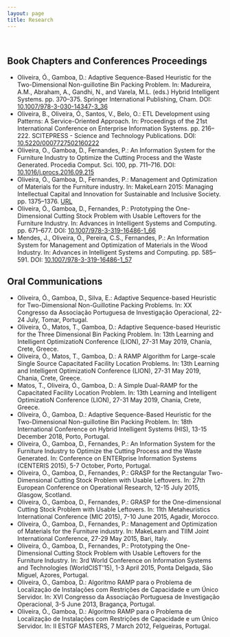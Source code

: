```yaml
---
layout: page
title: Research
---
```


&nbsp;

## Book Chapters and Conferences Proceedings

* Oliveira, Ó., Gamboa, D.: Adaptive Sequence-Based Heuristic for the Two-Dimensional Non-guillotine Bin Packing Problem. In: Madureira, A.M., Abraham, A., Gandhi, N., and Varela, M.L. (eds.) Hybrid Intelligent Systems. pp. 370–375. Springer International Publishing, Cham. DOI: [10.1007/978-3-030-14347-3_36](https://doi.org/10.1007/978-3-030-14347-3_36)
* Oliveira, B., Oliveira, Ó., Santos, V., Belo, O.: ETL Development using Patterns: A Service-Oriented Approach. In: Proceedings of the 21st International Conference on Enterprise Information Systems. pp. 216–222. SCITEPRESS - Science and Technology Publications. DOI: [10.5220/0007727502160222](https://doi.org/10.5220/0007727502160222)
* Oliveira, O., Gamboa, D., Fernandes, P.: An Information System for the Furniture Industry to Optimize the Cutting Process and the Waste Generated. Procedia Comput. Sci. 100, pp. 711–716. DOI: [10.1016/j.procs.2016.09.215](https://doi.org/10.1016/j.procs.2016.09.215)
* Oliveira, Ó., Gamboa, D., Fernandes, P.: Management and Optimization of Materials for the Furniture industry. In: MakeLearn 2015: Managing Intellectual Capital and Innovation for Sustainable and Inclusive Society. pp. 1375–1376. [URL](https://ideas.repec.org/h/tkp/mklp15/1375-1376.html)
* Oliveira, Ó., Gamboa, D., Fernandes, P.: Prototyping the One-Dimensional Cutting Stock Problem with Usable Leftovers for the Furniture Industry. In: Advances in Intelligent Systems and Computing. pp. 671–677. DOI: [10.1007/978-3-319-16486-1_66](https://doi.org/10.1007/978-3-319-16486-1_66)
* Mendes, J., Oliveira, Ó., Pereira, C.S., Fernandes, P.: An Information System for Management and Optimization of Materials in the Wood Industry. In: Advances in Intelligent Systems and Computing. pp. 585–591. DOI: [10.1007/978-3-319-16486-1_57](https://doi.org/10.1007/978-3-319-16486-1_57)

## Oral Communications

* Oliveira, Ó., Gamboa, D., Silva, E.: Adaptive Sequence-based Heuristic for Two-Dimensional Non-Guillotine Packing Problems. In: XX Congresso da Associação Portuguesa de Investigação Operacional, 22-24 July, Tomar, Portugal.
* Oliveira, Ó., Matos, T., Gamboa, D.: Adaptive Sequence-based Heuristic for the Three Dimensional Bin Packing Problem. In: 13th Learning and Intelligent OptimizatioN Conference (LION), 27-31 May 2019, Chania, Crete, Greece.
* Oliveira, Ó., Matos, T., Gamboa, D.: A RAMP Algorithm for Large-scale Single Source Capacitated Facility Location Problems. In: 13th Learning and Intelligent OptimizatioN Conference (LION), 27-31 May 2019, Chania, Crete, Greece.
* Matos, T., Oliveira, Ó., Gamboa, D.: A Simple Dual-RAMP for the Capacitated Facility Location Problem. In: 13th Learning and Intelligent OptimizatioN Conference (LION), 27-31 May 2019, Chania, Crete, Greece.
* Oliveira, Ó., Gamboa, D.: Adaptive Sequence-Based Heuristic for the Two-Dimensional Non-guillotine Bin Packing Problem. In: 18th International Conference on Hybrid Intelligent Systems (HIS), 13-15 December 2018, Porto, Portugal.
* Oliveira, Ó., Gamboa, D., Fernandes, P.: An Information System for the Furniture Industry to Optimize the Cutting Process and the Waste Generated. In: Conference on ENTERprise Information Systems (CENTERIS 2015), 5-7 October, Porto, Portugal.
* Oliveira, Ó., Gamboa, D., Fernandes, P.: GRASP for the Rectangular Two-Dimensional Cutting Stock Problem with Usable Leftovers. In: 27th European Conference on Operational Research, 12-15 July 2015, Glasgow, Scotland.
* Oliveira, Ó., Gamboa, D., Fernandes, P.: GRASP for the One-dimensional Cutting Stock Problem with Usable Leftovers. In: 11th Metaheuristics International Conference (MIC 2015), 7-10 June 2015, Agadir, Morocco.
* Oliveira, Ó., Gamboa, D., Fernandes, P.: Management and Optimization of Materials for the Furniture industry. In: MakeLearn and TIIM Joint International Conference, 27-29 May 2015, Bari, Italy.
* Oliveira, Ó., Gamboa, D., Fernandes, P.: Prototyping the One-Dimensional Cutting Stock Problem with Usable Leftovers for the Furniture Industry. In: 3rd World Conference on Information Systems and Technologies (WorldCIST'15), 1-3 April 2015, Ponta Delgada, São Miguel, Azores, Portugal.
* Oliveira, Ó., Gamboa, D.: Algoritmo RAMP para o Problema de Localização de Instalações com Restrições de Capacidade e um Único Servidor. In: XVI Congresso da Associação Portuguesa de Investigação Operacional, 3-5 June 2013, Bragança, Portugal.
* Oliveira, Ó., Gamboa, D.: Algoritmo RAMP para o Problema de Localização de Instalações com Restrições de Capacidade e um Único Servidor. In: II ESTGF MASTERS, 7 March 2012, Felgueiras, Portugal.
